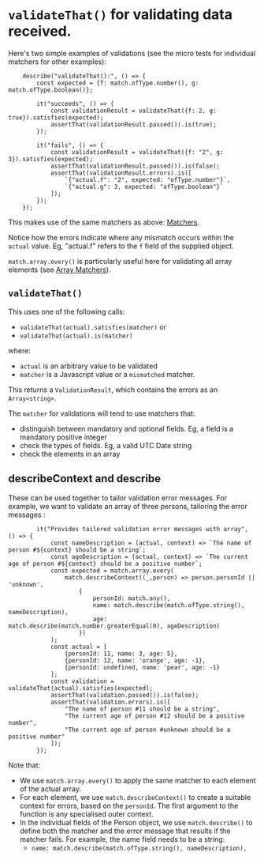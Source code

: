 # `validateThat()` for validating data received.

Here's two simple examples of validations (see the micro tests for individual matchers for other examples):

```
    describe("validateThat():", () => {
        const expected = {f: match.ofType.number(), g: match.ofType.boolean()};

        it("succeeds", () => {
            const validationResult = validateThat({f: 2, g: true}).satisfies(expected);
            assertThat(validationResult.passed()).is(true);
        });

        it("fails", () => {
            const validationResult = validateThat({f: "2", g: 3}).satisfies(expected);
            assertThat(validationResult.passed()).is(false);
            assertThat(validationResult.errors).is([
                `{"actual.f": "2", expected: "ofType.number"}`,
                `{"actual.g": 3, expected: "ofType.boolean"}`
            ]);
        });
    });
```

This makes use of the same matchers as above: [Matchers](./MATCHERS.md).

Notice how the errors indicate where any mismatch occurs within the `actual` value. 
Eg, "actual.f" refers to the `f` field of the supplied object.

`match.array.every()` is particularly useful here for validating all array elements (see [Array Matchers](./ArrayMatchers.md)).

## `validateThat()`

This uses one of the following calls: 
- `validateThat(actual).satisfies(matcher)` or
- `validateThat(actual).is(matcher)`

where:
- `actual` is an arbitrary value to be validated
- `matcher` is a Javascript value or a `mismatched` matcher.

This returns a `ValidationResult`, which contains the errors as an `Array<string>`.

The `matcher` for validations will tend to use matchers that:
- distinguish between mandatory and optional fields. Eg, a field is a mandatory positive integer
- check the types of fields. Eg, a valid UTC Date string
- check the elements in an array

## describeContext and describe

These can be used together to tailor validation error messages.
For example, we want to validate an array of three persons, tailoring the error messages :

```
        it("Provides tailored validation error messages with array", () => {
            const nameDescription = (actual, context) => `The name of person #${context} should be a string`;
            const ageDescription = (actual, context) => `The current age of person #${context} should be a positive number`;
            const expected = match.array.every(
                match.describeContext((_,person) => person.personId || 'unknown',
                    {
                        personId: match.any(),
                        name: match.describe(match.ofType.string(), nameDescription),
                        age: match.describe(match.number.greaterEqual(0), ageDescription)
                    })
            );
            const actual = [
                {personId: 11, name: 3, age: 5},
                {personId: 12, name: 'orange', age: -1},
                {personId: undefined, name: 'pear', age: -1}
            ];
            const validation = validateThat(actual).satisfies(expected);
            assertThat(validation.passed()).is(false);
            assertThat(validation.errors).is([
                "The name of person #11 should be a string",
                "The current age of person #12 should be a positive number",
                "The current age of person #unknown should be a positive number"
            ]);
        });
 ```

Note that:
* We use `match.array.every()` to apply the same matcher to each element of the actual array.
* For each element, we use `match.describeContext()` to create a suitable context for errors,
  based on the `personId`. The first argument to the function is any specialised outer context.
* In the individual fields of the Person object, we use `match.describe()` to define both the matcher
  and the error message that results if the matcher fails. For example, the name field needs to be a string:
    * `name: match.describe(match.ofType.string(), nameDescription),`

